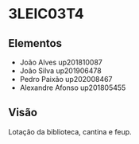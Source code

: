 # 3LEIC03T4

## Elementos

- João Alves up201810087
- João Silva up201906478 
- Pedro Paixão up202008467
- Alexandre Afonso up201805455

## Visão 

Lotação da biblioteca, cantina e feup.
